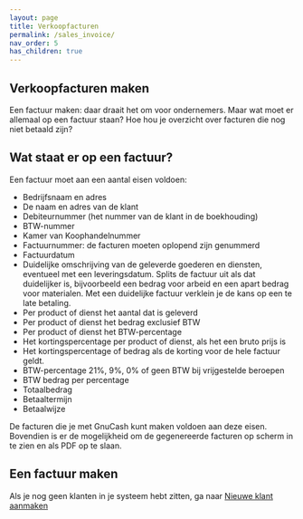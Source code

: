 ```yaml
---
layout: page
title: Verkoopfacturen
permalink: /sales_invoice/
nav_order: 5
has_children: true
---
```


## Verkoopfacturen maken

Een factuur maken: daar draait het om voor ondernemers. Maar wat moet er allemaal op een factuur staan?
Hoe hou je overzicht over facturen die nog niet betaald zijn?

## Wat staat er op een factuur?

Een factuur moet aan een aantal eisen voldoen:

* Bedrijfsnaam en adres
* De naam en adres van de klant
* Debiteurnummer (het nummer van de klant in de boekhouding)
* BTW-nummer
* Kamer van Koophandelnummer
* Factuurnummer: de facturen moeten oplopend zijn genummerd
* Factuurdatum
* Duidelijke omschrijving van de geleverde goederen en diensten, eventueel met een leveringsdatum. Splits de factuur uit als dat duidelijker is, bijvoorbeeld een bedrag voor arbeid en een apart bedrag voor materialen. Met een duidelijke factuur verklein je de kans op een te late betaling.
* Per product of dienst het aantal dat is geleverd
* Per product of dienst het bedrag exclusief BTW
* Per product of dienst het BTW-percentage
* Het kortingspercentage per product of dienst, als het een bruto prijs is
* Het kortingspercentage of bedrag als de korting voor de hele factuur geldt.
* BTW-percentage 21%, 9%, 0% of geen BTW bij vrijgestelde beroepen
* BTW bedrag per percentage
* Totaalbedrag
* Betaaltermijn
* Betaalwijze

De facturen die je met GnuCash kunt maken voldoen aan deze eisen. Bovendien is er
de mogelijkheid om de gegenereerde facturen op scherm in te zien en als PDF op te slaan.

## Een factuur maken

Als je nog geen klanten in je systeem hebt zitten, ga naar [Nieuwe klant aanmaken]({{site.baseurl}}/new_customer)



